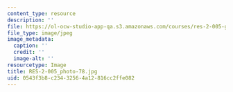 ```yaml
---
content_type: resource
description: ''
file: https://ol-ocw-studio-app-qa.s3.amazonaws.com/courses/res-2-005-girls-who-build-make-your-own-wearables-workshop-spring-2015/0543f3b8c23432564a12816cc2ffe082_RES-2-005_photo-78.jpg
file_type: image/jpeg
image_metadata:
  caption: ''
  credit: ''
  image-alt: ''
resourcetype: Image
title: RES-2-005_photo-78.jpg
uid: 0543f3b8-c234-3256-4a12-816cc2ffe082
---
```

